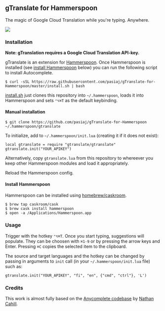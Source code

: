 ## gTranslate for Hammerspoon

The magic of Google Cloud Translation while you're typing. Anywhere.

![](http://imgur.com/v7Yuu63.gif)


### Installation

**Note: gTranslation requires a Google Cloud Translation API-key.**

gTranslate is an extension for [Hammerspoon](http://hammerspoon.org/). Once Hammerspoon is installed (see [install Hammerspoon](#install-hammerspoon) below) you can run the following script to install Autocomplete.

    $ curl -sSL https://raw.githubusercontent.com/pasiaj/gTranslate-for-Hammerspoon/master/install.sh | bash

[install.sh](https://raw.githubusercontent.com/pasiaj/gTranslate-for-Hammerspoon/master/install.sh) just clones this repository into `~/.hammerspoon`, loads it into Hammerspoon and sets `⌃⌥⌘T` as the default keybinding.

#### Manual installation

    $ git clone https://github.com/pasiaj/gTranslate-for-Hammerspoon ~/.hammerspoon/gtranslate

To initialize, add to `~/.hammerspoon/init.lua` (creating it if it does not exist):

    local gtranslate = require "gtranslate/gtranslate"
    gtranslate.init("YOUR_APIKEY")

Alternatively, copy `gtranslate.lua` from this repository to whereever
you keep other Hammerspoon modules and load it appropriately.

Reload the Hammerspoon config.

#### Install Hammerspoon

Hammerspoon can be installed using [homebrew/caskroom](https://caskroom.github.io/).

    $ brew tap caskroom/cask
    $ brew cask install hammerspoon
    $ open -a /Applications/Hammerspoon.app

### Usage

Trigger with the hotkey `⌃⌥⌘T`. Once you start typing, suggestions will populate.
They can be choosen with `⌘1-9` or by pressing the arrow keys and Enter.
Pressing `⌘C` copies the selected item to the clipboard.

The source and target languages and the hotkey can be changed by passing in arguments to
`init` call (in your `~/.hammerspoon/init.lua` file)
such as:

    gtranslate.init("YOUR_APIKEY", "fi", "en", {"cmd", "ctrl"}, 'L')


### Credits

This work is almost fully based on the [Anycomplete codebase](https://github.com/nathancahill/Anycomplete) by [Nathan Cahill](https://nathancahill.com/).